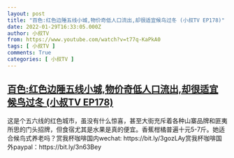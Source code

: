 ```yaml
---
layout: post
title: "百色:红色边陲五线小城,物价奇低人口流出,却很适宜候鸟过冬 (小叔TV EP178)"
date: 2022-01-29T16:33:05.000Z
author: 小叔TV
from: https://www.youtube.com/watch?v=t77q-KaPkA0
tags: [ 小叔TV ]
comments: True
categories: [ 小叔TV ]
---
```

<!--1643473985000-->
[百色:红色边陲五线小城,物价奇低人口流出,却很适宜候鸟过冬 (小叔TV EP178)](https://www.youtube.com/watch?v=t77q-KaPkA0)
------

<div>
这是个五六线的红色城市，虽没有什么惊喜，甚至大街充斥着各种山寨品牌和匪夷所思的门头招牌，但食宿尤其是水果是真的便宜。香蕉柑橘普遍十元5-7斤。她适合候鸟式养老吗？赏我杯咖啡国内wechat: https://bit.ly/3gozLAy赏我杯咖啡国外paypal：https://bit.ly/3n63Bey
</div>
